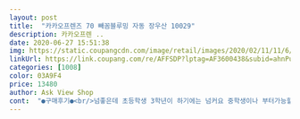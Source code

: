 ```yaml
---
layout: post 
title:  "카카오프렌즈 70 빼꼼블루밍 자동 장우산 10029" 
description: 카카오프렌 ..
date: 2020-06-27 15:51:38 
img: https://static.coupangcdn.com/image/retail/images/2020/02/11/11/6/86f79d12-52ff-4cd1-a1f8-9daddbe6a92b.jpg 
linkUrl: https://link.coupang.com/re/AFFSDP?lptag=AF3600438&subid=ahnPublicAsk&pageKey=1251664524&itemId=2251109442&vendorItemId=70152916756&traceid=V0-113-5666c5cb7c4c76c9 
categories: [1008] 
color: 03A9F4 
price: 13480 
author: Ask View Shop 
cont:  "●구매후기●<br/>넘좋은데 초등학생 3학년이 하기에는 넘커요 중학생이나 부터가능할것같아요<br/>색상이나 사용감은 넘좋으네요^^<br/>이뻐요<br/>" 
---
```


